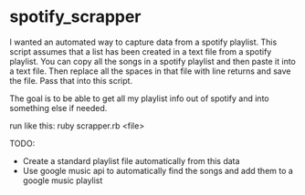 spotify_scrapper
================
I wanted an automated way to capture data from a spotify playlist. This script assumes that a list has been created in a text file from a spotify playlist. You can copy all the songs in a spotify playlist and then paste it into a text file. Then replace all the spaces in that file with line returns and save the file. Pass that into this script. 

The goal is to be able to get all my playlist info out of spotify and into something else if needed. 

run like this:
ruby scrapper.rb \<file\>

TODO:
 * Create a standard playlist file automatically from this data
 * Use google music api to automatically find the songs and add them to a google music playlist
